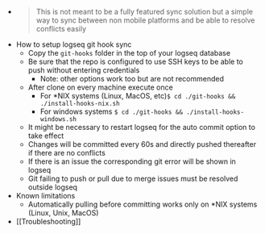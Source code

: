 - > This is not meant to be a fully featured sync solution but a simple way to sync between non mobile platforms and be able to resolve conflicts easily
- How to setup logseq git hook sync
	- Copy the `git-hooks` folder in the top of your logseq database
	- Be sure that the repo is configured to use SSH keys to be able to push without entering credentials
		- Note: other options work too but are not recommended
	- After clone on every machine execute once
		- For *NIX systems (Linux, MacOS, etc)`$ cd ./git-hooks && ./install-hooks-nix.sh`
		- For windows systems `$ cd ./git-hooks && ./install-hooks-windows.sh`
	- It might be necessary to restart logseq for the auto commit option to take effect
	- Changes will be committed every 60s and directly pushed thereafter if there are no conflicts
	- If there is an issue the corresponding git error will be shown in logseq
	- Git failing to push or pull due to merge issues must be resolved outside logseq
- Known limitations
	- Automatically pulling before committing works only on *NIX systems (Linux, Unix, MacOS)
- [[Troubleshooting]]